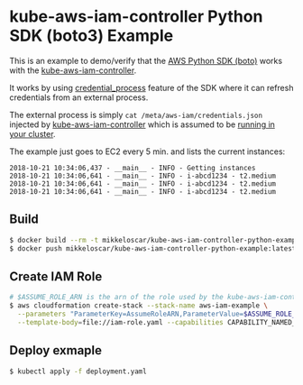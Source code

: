 # kube-aws-iam-controller Python SDK (boto3) Example

This is an example to demo/verify that the [AWS Python
SDK (boto)](https://github.com/boto/botocore) works with the
[kube-aws-iam-controller](https://github.com/mikkeloscar/kube-aws-iam-controller).

It works by using
[credential_process](https://docs.aws.amazon.com/cli/latest/topic/config-vars.html#sourcing-credentials-from-external-processes)
feature of the SDK where it can refresh credentials from an external process.

The external process is simply `cat /meta/aws-iam/credentials.json` injected by
[kube-aws-iam-controller](https://github.com/mikkeloscar/kube-aws-iam-controller)
which is assumed to be [running in your
cluster](https://github.com/mikkeloscar/kube-aws-iam-controller#setup).

The example just goes to EC2 every 5 min. and lists the current instances:

```
2018-10-21 10:34:06,437 - __main__ - INFO - Getting instances
2018-10-21 10:34:06,641 - __main__ - INFO - i-abcd1234 - t2.medium
2018-10-21 10:34:06,641 - __main__ - INFO - i-abcd1234 - t2.medium
2018-10-21 10:34:06,641 - __main__ - INFO - i-abcd1234 - t2.medium
```

## Build

```bash
$ docker build --rm -t mikkeloscar/kube-aws-iam-controller-python-example:latest .
$ docker push mikkeloscar/kube-aws-iam-controller-python-example:latest
```

## Create IAM Role

```bash
# $ASSUME_ROLE_ARN is the arn of the role used by the kube-aws-iam-controller deployment
$ aws cloudformation create-stack --stack-name aws-iam-example \
  --parameters "ParameterKey=AssumeRoleARN,ParameterValue=$ASSUME_ROLE_ARN" \
  --template-body=file://iam-role.yaml --capabilities CAPABILITY_NAMED_IAM
```

## Deploy exmaple

```bash
$ kubectl apply -f deployment.yaml
```
